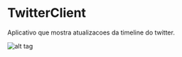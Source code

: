# TwitterClient
Aplicativo que mostra atualizacoes da timeline do twitter.

![alt tag](https://firebasestorage.googleapis.com/v0/b/projecttaxilivre-1515301730986.appspot.com/o/urlsgithub%2FTwitterClient1r.png?alt=media&token=1f70674f-c3d0-49fa-a706-88d98f5cff26 "Images Timeline")
